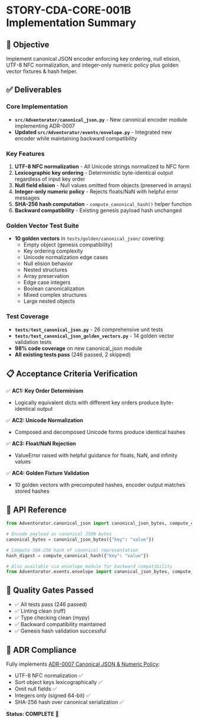 # STORY-CDA-CORE-001B Implementation Summary

## 🎯 Objective
Implement canonical JSON encoder enforcing key ordering, null elision, UTF-8 NFC normalization, and integer-only numeric policy plus golden vector fixtures & hash helper.

## ✅ Deliverables

### Core Implementation
- **`src/Adventorator/canonical_json.py`** - New canonical encoder module implementing ADR-0007
- **Updated `src/Adventorator/events/envelope.py`** - Integrated new encoder while maintaining backward compatibility

### Key Features
1. **UTF-8 NFC normalization** - All Unicode strings normalized to NFC form
2. **Lexicographic key ordering** - Deterministic byte-identical output regardless of input key order
3. **Null field elision** - Null values omitted from objects (preserved in arrays)
4. **Integer-only numeric policy** - Rejects floats/NaN with helpful error messages
5. **SHA-256 hash computation** - `compute_canonical_hash()` helper function
6. **Backward compatibility** - Existing genesis payload hash unchanged

### Golden Vector Test Suite
- **10 golden vectors** in `tests/golden/canonical_json/` covering:
  - Empty object (genesis compatibility)
  - Key ordering complexity
  - Unicode normalization edge cases
  - Null elision behavior
  - Nested structures
  - Array preservation
  - Edge case integers
  - Boolean canonicalization
  - Mixed complex structures
  - Large nested objects

### Test Coverage
- **`tests/test_canonical_json.py`** - 26 comprehensive unit tests
- **`tests/test_canonical_json_golden_vectors.py`** - 14 golden vector validation tests
- **98% code coverage** on new canonical_json module
- **All existing tests pass** (246 passed, 2 skipped)

## 📋 Acceptance Criteria Verification

✅ **AC1: Key Order Determinism**
- Logically equivalent dicts with different key orders produce byte-identical output

✅ **AC2: Unicode Normalization**  
- Composed and decomposed Unicode forms produce identical hashes

✅ **AC3: Float/NaN Rejection**
- ValueError raised with helpful guidance for floats, NaN, and infinity values

✅ **AC4: Golden Fixture Validation**
- 10 golden vectors with precomputed hashes, encoder output matches stored hashes

## 🔧 API Reference

```python
from Adventorator.canonical_json import canonical_json_bytes, compute_canonical_hash

# Encode payload as canonical JSON bytes
canonical_bytes = canonical_json_bytes({"key": "value"})

# Compute SHA-256 hash of canonical representation  
hash_digest = compute_canonical_hash({"key": "value"})

# Also available via envelope module for backward compatibility
from Adventorator.events.envelope import canonical_json_bytes, compute_canonical_hash
```

## 🚀 Quality Gates Passed
- ✅ All tests pass (246 passed)
- ✅ Linting clean (ruff)
- ✅ Type checking clean (mypy)  
- ✅ Backward compatibility maintained
- ✅ Genesis hash validation successful

## 📖 ADR Compliance
Fully implements [ADR-0007 Canonical JSON & Numeric Policy](docs/adr/ADR-0007-canonical-json-numeric-policy.md):
- UTF-8 NFC normalization ✅
- Sort object keys lexicographically ✅
- Omit null fields ✅  
- Integers only (signed 64-bit) ✅
- SHA-256 hash over canonical serialization ✅

**Status: COMPLETE** 🎉